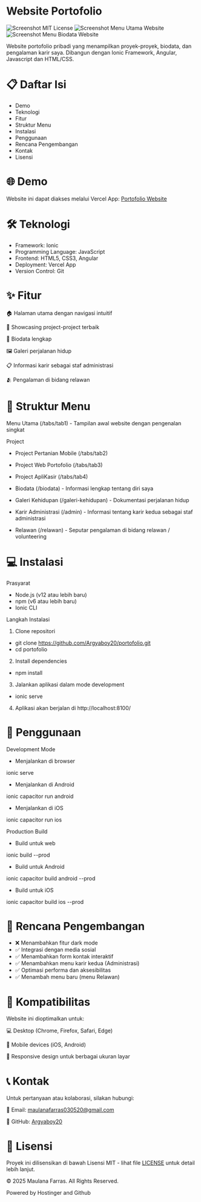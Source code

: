 # Website Portofolio

![Screenshot MIT License](/src/assets/dokumentasi/MIT.png)
![Screenshot Menu Utama Website](/src/assets/dokumentasi/portofolio1.png)
![Screenshot Menu Biodata Website](/src/assets/dokumentasi/portofolio2.png)

Website portofolio pribadi yang menampilkan proyek-proyek, biodata, dan pengalaman karir saya. Dibangun dengan Ionic Framework, Angular, Javascript dan HTML/CSS.

# 📋 Daftar Isi

* Demo
* Teknologi
* Fitur
* Struktur Menu
* Instalasi
* Penggunaan
* Rencana Pengembangan
* Kontak
* Lisensi

# 🌐 Demo
Website ini dapat diakses melalui Vercel App: [Portofolio Website](https://rasfarras.my.id)

# 🛠️ Teknologi
- Framework: Ionic
- Programming Language: JavaScript
- Frontend: HTML5, CSS3, Angular
- Deployment: Vercel App
- Version Control: Git

# ✨ Fitur

🏠 Halaman utama dengan navigasi intuitif

📂 Showcasing project-project terbaik

👤 Biodata lengkap

🖼️ Galeri perjalanan hidup

📋 Informasi karir sebagai staf administrasi

🫂 Pengalaman di bidang relawan

# 📌 Struktur Menu

Menu Utama (/tabs/tab1) - Tampilan awal website dengan pengenalan singkat

Project
- Project Pertanian Mobile (/tabs/tab2)
- Project Web Portofolio (/tabs/tab3)
- Project ApliKasir (/tabs/tab4)


- Biodata (/biodata) - Informasi lengkap tentang diri saya
- Galeri Kehidupan (/galeri-kehidupan) - Dokumentasi perjalanan hidup 
- Karir Administrasi (/admin) - Informasi tentang karir kedua sebagai staf administrasi
- Relawan (/relawan) - Seputar pengalaman di bidang relawan / volunteering

# 💻 Instalasi
Prasyarat
- Node.js (v12 atau lebih baru)
- npm (v6 atau lebih baru)
- Ionic CLI

Langkah Instalasi
1. Clone repositori
- git clone https://github.com/Argyaboy20/portofolio.git
- cd portofolio

2. Install dependencies
- npm install

3. Jalankan aplikasi dalam mode development
- ionic serve

4. Aplikasi akan berjalan di http://localhost:8100/


# 🚀 Penggunaan

Development Mode
* Menjalankan di browser

ionic serve

* Menjalankan di Android

ionic capacitor run android

* Menjalankan di iOS

ionic capacitor run ios

Production Build

* Build untuk web

ionic build --prod

* Build untuk Android

ionic capacitor build android --prod

* Build untuk iOS

ionic capacitor build ios --prod

# 📝 Rencana Pengembangan

* ❌ Menambahkan fitur dark mode 
* ✅ Integrasi dengan media sosial
* ✅ Menambahkan form kontak interaktif
* ✅ Menambahkan menu karir kedua (Administrasi) 
* ✅ Optimasi performa dan aksesibilitas
* ✅ Menambah menu baru (menu Relawan)


# 📱 Kompatibilitas

Website ini dioptimalkan untuk:

💻 Desktop (Chrome, Firefox, Safari, Edge)

📱 Mobile devices (iOS, Android)

🔄 Responsive design untuk berbagai ukuran layar

# 📞 Kontak

Untuk pertanyaan atau kolaborasi, silakan hubungi:

📧 Email: maulanafarras030520@gmail.com

💼 GitHub: [Argyaboy20](https://github.com/Argyaboy20)

# 📄 Lisensi

Proyek ini dilisensikan di bawah Lisensi MIT - lihat file [LICENSE](https://github.com/Argyaboy20/portofolio/blob/main/LICENSE) untuk detail lebih lanjut.


© 2025 Maulana Farras. All Rights Reserved.

Powered by Hostinger and Github